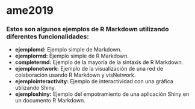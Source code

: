 # ame2019

### Estos son algunos ejemplos de R Markdown utilizando diferentes funcionalidades:

* **ejemplomd:** Ejemplo simple de Markdown.
* **ejemplormd:** Ejemplo simple de R Markdown.
* **completermd:** Ejemplo de la mayoría de la sintaxis de R Markdown.
* **ejemplonetwork:** Ejemplo de la visualización de una red de colaboración usando R Markdown y visNetwork.
* **ejemplointeractivity:** Ejemplo de interactividad con una gráfica utilizando Shiny.
* **ejemploshiny:** Ejemplo del empotramiento de una aplicación Shiny en un documento R Markdown.

